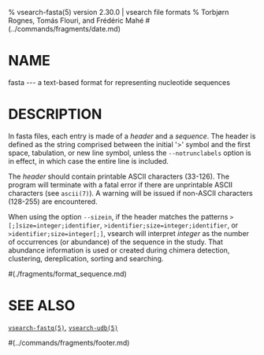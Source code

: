 % vsearch-fasta(5) version 2.30.0 | vsearch file formats
% Torbjørn Rognes, Tomás Flouri, and Frédéric Mahé
#(../commands/fragments/date.md)

# NAME

fasta --- a text-based format for representing nucleotide sequences


# DESCRIPTION

In fasta files, each entry is made of a _header_ and a _sequence_. The
header is defined as the string comprised between the initial '>'
symbol and the first space, tabulation, or new line symbol, unless the
`--notrunclabels` option is in effect, in which case the entire line
is included.

The *header* should contain printable ASCII characters (33-126). The
program will terminate with a fatal error if there are unprintable
ASCII characters (see `ascii(7)`). A warning will be issued if
non-ASCII characters (128-255) are encountered.

When using the option `--sizein`, if the header matches the patterns
`>[;]size=integer;identifier`, `>identifier;size=integer;identifier`,
or `>identifier;size=integer[;]`, vsearch will interpret *integer* as
the number of occurrences (or abundance) of the sequence in the
study. That abundance information is used or created during chimera
detection, clustering, dereplication, sorting and searching.

#(./fragments/format_sequence.md)


# SEE ALSO

[`vsearch-fastq(5)`](./vsearch-fastq.5.md), [`vsearch-udb(5)`](./vsearch-udb.5.md)


#(../commands/fragments/footer.md)
